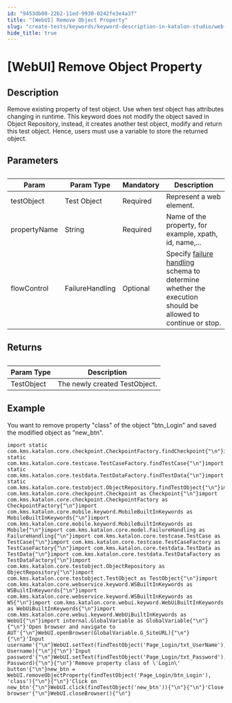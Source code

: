 ```yaml
---
id: "9453db00-22b2-11ed-9930-0242fe3e4a3f"
title: "[WebUI] Remove Object Property"
slug: "create-tests/keywords/keyword-description-in-katalon-studio/web-ui-keywords/webui-remove-object-property"
hide_title: true
---
```


# <a id="id_0" class="anchor_top_offset"/><a id="ariaid-title1" class="anchor_top_offset"/>[WebUI] Remove Object Property


## <a id="id_0__id_1" class="anchor_top_offset"/>Description  

              
<p xmlns="http://www.w3.org/1999/xhtml" className="p">Remove existing property of test object. Use when test object   has attributes changing in runtime. This keyword does not modify   the object saved in Object Repository, instead, it creates another   test object, modify and return this test object. Hence, users must   use a variable to store the returned object.</p> 
      

## <a id="id_0__id_2" class="anchor_top_offset"/>Parameters  

              
<table xmlns="http://www.w3.org/1999/xhtml" className="table anchor_top_offset" id="id_0__2d58bcaf-7af8-41c0-b8a3-79388e32f15b"><caption /><thead className="thead"><tr className><th className="entry anchor_top_offset" id="id_0__2d58bcaf-7af8-41c0-b8a3-79388e32f15b__entry__1">Param</th><th className="entry anchor_top_offset" id="id_0__2d58bcaf-7af8-41c0-b8a3-79388e32f15b__entry__2">Param Type</th><th className="entry anchor_top_offset" id="id_0__2d58bcaf-7af8-41c0-b8a3-79388e32f15b__entry__3">Mandatory</th><th className="entry anchor_top_offset" id="id_0__2d58bcaf-7af8-41c0-b8a3-79388e32f15b__entry__4">Description</th></tr></thead><tbody className="tbody"><tr className><td className="entry" headers="id_0__2d58bcaf-7af8-41c0-b8a3-79388e32f15b__entry__1 id_0__2d58bcaf-7af8-41c0-b8a3-79388e32f15b__entry__2 id_0__2d58bcaf-7af8-41c0-b8a3-79388e32f15b__entry__3 id_0__2d58bcaf-7af8-41c0-b8a3-79388e32f15b__entry__4 ">testObject</td><td className="entry" headers="id_0__2d58bcaf-7af8-41c0-b8a3-79388e32f15b__entry__1 id_0__2d58bcaf-7af8-41c0-b8a3-79388e32f15b__entry__2 id_0__2d58bcaf-7af8-41c0-b8a3-79388e32f15b__entry__3 id_0__2d58bcaf-7af8-41c0-b8a3-79388e32f15b__entry__4 ">Test Object</td><td className="entry" headers="id_0__2d58bcaf-7af8-41c0-b8a3-79388e32f15b__entry__1 id_0__2d58bcaf-7af8-41c0-b8a3-79388e32f15b__entry__2 id_0__2d58bcaf-7af8-41c0-b8a3-79388e32f15b__entry__3 id_0__2d58bcaf-7af8-41c0-b8a3-79388e32f15b__entry__4 ">Required</td><td className="entry" headers="id_0__2d58bcaf-7af8-41c0-b8a3-79388e32f15b__entry__1 id_0__2d58bcaf-7af8-41c0-b8a3-79388e32f15b__entry__2 id_0__2d58bcaf-7af8-41c0-b8a3-79388e32f15b__entry__3 id_0__2d58bcaf-7af8-41c0-b8a3-79388e32f15b__entry__4 ">Represent a web element.</td></tr><tr className><td className="entry" headers="id_0__2d58bcaf-7af8-41c0-b8a3-79388e32f15b__entry__1 id_0__2d58bcaf-7af8-41c0-b8a3-79388e32f15b__entry__2 id_0__2d58bcaf-7af8-41c0-b8a3-79388e32f15b__entry__3 id_0__2d58bcaf-7af8-41c0-b8a3-79388e32f15b__entry__4 ">propertyName</td><td className="entry" headers="id_0__2d58bcaf-7af8-41c0-b8a3-79388e32f15b__entry__1 id_0__2d58bcaf-7af8-41c0-b8a3-79388e32f15b__entry__2 id_0__2d58bcaf-7af8-41c0-b8a3-79388e32f15b__entry__3 id_0__2d58bcaf-7af8-41c0-b8a3-79388e32f15b__entry__4 ">String</td><td className="entry" headers="id_0__2d58bcaf-7af8-41c0-b8a3-79388e32f15b__entry__1 id_0__2d58bcaf-7af8-41c0-b8a3-79388e32f15b__entry__2 id_0__2d58bcaf-7af8-41c0-b8a3-79388e32f15b__entry__3 id_0__2d58bcaf-7af8-41c0-b8a3-79388e32f15b__entry__4 ">Required</td><td className="entry" headers="id_0__2d58bcaf-7af8-41c0-b8a3-79388e32f15b__entry__1 id_0__2d58bcaf-7af8-41c0-b8a3-79388e32f15b__entry__2 id_0__2d58bcaf-7af8-41c0-b8a3-79388e32f15b__entry__3 id_0__2d58bcaf-7af8-41c0-b8a3-79388e32f15b__entry__4 ">Name of the property, for example, xpath, id, name,...</td></tr><tr className><td className="entry" headers="id_0__2d58bcaf-7af8-41c0-b8a3-79388e32f15b__entry__1 id_0__2d58bcaf-7af8-41c0-b8a3-79388e32f15b__entry__2 id_0__2d58bcaf-7af8-41c0-b8a3-79388e32f15b__entry__3 id_0__2d58bcaf-7af8-41c0-b8a3-79388e32f15b__entry__4 ">flowControl</td><td className="entry" headers="id_0__2d58bcaf-7af8-41c0-b8a3-79388e32f15b__entry__1 id_0__2d58bcaf-7af8-41c0-b8a3-79388e32f15b__entry__2 id_0__2d58bcaf-7af8-41c0-b8a3-79388e32f15b__entry__3 id_0__2d58bcaf-7af8-41c0-b8a3-79388e32f15b__entry__4 ">FailureHandling</td><td className="entry" headers="id_0__2d58bcaf-7af8-41c0-b8a3-79388e32f15b__entry__1 id_0__2d58bcaf-7af8-41c0-b8a3-79388e32f15b__entry__2 id_0__2d58bcaf-7af8-41c0-b8a3-79388e32f15b__entry__3 id_0__2d58bcaf-7af8-41c0-b8a3-79388e32f15b__entry__4 ">Optional</td><td className="entry" headers="id_0__2d58bcaf-7af8-41c0-b8a3-79388e32f15b__entry__1 id_0__2d58bcaf-7af8-41c0-b8a3-79388e32f15b__entry__2 id_0__2d58bcaf-7af8-41c0-b8a3-79388e32f15b__entry__3 id_0__2d58bcaf-7af8-41c0-b8a3-79388e32f15b__entry__4 ">Specify <a className="xref" href="/maintain/configure-failure-handling-settings-in-katalon-studio">failure handling</a> schema to         determine whether the execution should be allowed to continue or         stop.</td></tr></tbody></table> 
      

## <a id="id_0__id_3" class="anchor_top_offset"/>Returns

              
<table xmlns="http://www.w3.org/1999/xhtml" className="table anchor_top_offset" id="id_0__72ee8038-edae-48e7-8e88-eadfba8ddbdd"><caption /><thead className="thead"><tr className><th className="entry anchor_top_offset" id="id_0__72ee8038-edae-48e7-8e88-eadfba8ddbdd__entry__1">Param Type</th><th className="entry anchor_top_offset" id="id_0__72ee8038-edae-48e7-8e88-eadfba8ddbdd__entry__2">Description</th></tr></thead><tbody className="tbody"><tr className><td className="entry" headers="id_0__72ee8038-edae-48e7-8e88-eadfba8ddbdd__entry__1 id_0__72ee8038-edae-48e7-8e88-eadfba8ddbdd__entry__2 ">TestObject</td><td className="entry" headers="id_0__72ee8038-edae-48e7-8e88-eadfba8ddbdd__entry__1 id_0__72ee8038-edae-48e7-8e88-eadfba8ddbdd__entry__2 ">The newly created TestObject.</td></tr></tbody></table> 
      

## <a id="id_0__id_4" class="anchor_top_offset"/>Example 

              
<p xmlns="http://www.w3.org/1999/xhtml" className="p">You want to remove property "class" of the object "btn_Login"   and saved the modified object as "new_btn".</p> 
              
<pre xmlns="http://www.w3.org/1999/xhtml" className="pre codeblock"><code>import static com.kms.katalon.core.checkpoint.CheckpointFactory.findCheckpoint{"\n"}import static com.kms.katalon.core.testcase.TestCaseFactory.findTestCase{"\n"}import static com.kms.katalon.core.testdata.TestDataFactory.findTestData{"\n"}import static com.kms.katalon.core.testobject.ObjectRepository.findTestObject{"\n"}import com.kms.katalon.core.checkpoint.Checkpoint as Checkpoint{"\n"}import com.kms.katalon.core.checkpoint.CheckpointFactory as CheckpointFactory{"\n"}import com.kms.katalon.core.mobile.keyword.MobileBuiltInKeywords as MobileBuiltInKeywords{"\n"}import com.kms.katalon.core.mobile.keyword.MobileBuiltInKeywords as Mobile{"\n"}import com.kms.katalon.core.model.FailureHandling as FailureHandling{"\n"}import com.kms.katalon.core.testcase.TestCase as TestCase{"\n"}import com.kms.katalon.core.testcase.TestCaseFactory as TestCaseFactory{"\n"}import com.kms.katalon.core.testdata.TestData as TestData{"\n"}import com.kms.katalon.core.testdata.TestDataFactory as TestDataFactory{"\n"}import com.kms.katalon.core.testobject.ObjectRepository as ObjectRepository{"\n"}import com.kms.katalon.core.testobject.TestObject as TestObject{"\n"}import com.kms.katalon.core.webservice.keyword.WSBuiltInKeywords as WSBuiltInKeywords{"\n"}import com.kms.katalon.core.webservice.keyword.WSBuiltInKeywords as WS{"\n"}import com.kms.katalon.core.webui.keyword.WebUiBuiltInKeywords as WebUiBuiltInKeywords{"\n"}import com.kms.katalon.core.webui.keyword.WebUiBuiltInKeywords as WebUI{"\n"}import internal.GlobalVariable as GlobalVariable{"\n"}{"\n"}'Open browser and navigate to AUT'{"\n"}WebUI.openBrowser(GlobalVariable.G_SiteURL){"\n"}{"\n"}'Input username'{"\n"}WebUI.setText(findTestObject('Page_Login/txt_UserName'), Username){"\n"}{"\n"}'Input password'{"\n"}WebUI.setText(findTestObject('Page_Login/txt_Password'), Password){"\n"}{"\n"}'Remove property class of \'Login\' button'{"\n"}new_btn = WebUI.removeObjectProperty(findTestObject('Page_Login/btn_Login'), 'class'){"\n"}{"\n"}'Click on new_btn'{"\n"}WebUI.click(findTestObject('new_btn')){"\n"}{"\n"}'Close browser'{"\n"}WebUI.closeBrowser(){"\n"}</code></pre> 
            
